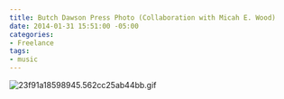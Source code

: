 ```yaml
---
title: Butch Dawson Press Photo (Collaboration with Micah E. Wood)
date: 2014-01-31 15:51:00 -05:00
categories:
- Freelance
tags:
- music
---
```


![23f91a18598945.562cc25ab44bb.gif](/uploads/23f91a18598945.562cc25ab44bb.gif)